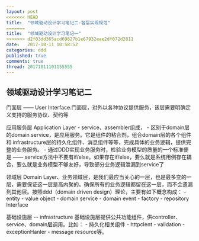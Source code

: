 ```yaml
---
layout: post
<<<<<<< HEAD
title:  "领域驱动设计学习笔记二-各层实现规范"
=======
title:  "领域驱动设计学习笔记一"
>>>>>>> d2f03dd365acd69827b1e67932eae2df072d2811
date:   2017-10-11 10:58:52
categories: ddd
published: true
comments: true
thread: 20171011101155555
---
```

领域驱动设计学习笔记二
---

门面层 —— User Interface.门面层，对外以各种协议提供服务，该层需要明确定义支持的服务协议、契约等


应用服务层 Application Layer
    - service、assembler组成，
    - 区别于domain层的domain service，是应用服务。它是组件的粘合剂，组合domain层的各个组件和 infrastructure层的持久化组件、消息组件等等，完成具体的业务逻辑，提供完整的业务服务。
    - 通过DDD实现业务服务时，检验业务模型的质量的一个标准便是 —— service方法中不要有if/else。如果存在if/else，要么就是系统用例存在耦合，要么就是业务模型不够友好，导致部分业务逻辑泄漏到service了


领域层 Domain Layer、业务领域层，是我们最应当关心的一层，也是最多变的一层，需要保证这一层是高内聚的。确保所有的业务逻辑都留在这一层，而不会遗漏到其他层。按照ddd（domain driven design）理论，主要有如下概念构成：
    - entity
    - value object
    - domain service
    - domain event
    - factory
    - repository Interface


基础设施层 -- infrastructure 基础设施层提供公共功能组件，供controller、service、domain层调用。比如：
    - 持久化相关组件
    - httpclent
    - validation
    - exceptionHanler
    - message resource等。
